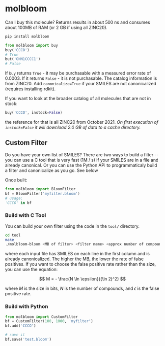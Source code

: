 # molbloom

Can I buy this molecule? Returns results in about 500 ns and consumes about 100MB of RAM (or 2 GB if using all ZINC20).

```sh
pip install molbloom
```

```py
from molbloom import buy
buy('CCCO')
# True
but('ONN1CCCC1')
# False
```

If `buy` returns `True` - it may be purchasable with a measured error rate of 0.0003. If it returns `False` - it is not purchasable.
The catalog information is from ZINC20. Add `canonicalize=True` if your SMILES are not canonicalized (requires installing rdkit).

If you want to look at the broader catalog of all molecules that are not in stock:
```py
buy('CCCO', instock=False)
```
the reference for that is all ZINC20 from October 2021. *On first execution of `instock=False` it will download 2.0 GB of data to a cache directory.*

## Custom Filter

Do you have your own list of SMILES? There are two ways to build a filter -- you can use a C tool that is very fast (1M / s) if your SMILES are in a file and already canonical. Or you can use the Python API to programmaticaly build a filter and canonicalize as you go. See below

Once built:

```py
from molbloom import BloomFilter
bf = BloomFilter('myfilter.bloom')
# usage:
'CCCO' in bf
```

### Build with C Tool

You can build your own filter using the code in the `tool/` directory.

```sh
cd tool
make
./molbloom-bloom <MB of filter> <filter name> <approx number of compounds> <input file 1> <input file 2> ...
```

where each input file has SMILES on each line in the first column and is already canonicalized. The higher the MB, the lower the rate of false positives. If you want to choose the false positive rate rather than the size, you can use the equation:

$$
M = - \frac{N \ln \epsilon}{(\ln 2)^2}
$$

where $M$ is the size in bits, $N$ is the number of compounds, and $\epsilon$ is the false positive rate.

### Build with Python

```py
from molbloom import CustomFilter
bf = CustomFilter(100, 1000, 'myfilter')
bf.add('CCCO')

# save it
bf.save('test.bloom')
```

